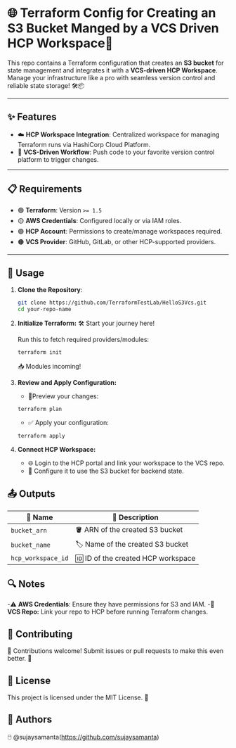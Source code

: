 # 🌐 Terraform Config for Creating an S3 Bucket Manged by a VCS Driven HCP Workspace🚀

This repo contains a Terraform configuration that creates an **S3 bucket** for state management and integrates it with a **VCS-driven HCP Workspace**. 
Manage your infrastructure like a pro with seamless version control and reliable state storage! 🛠️📦

---

## ✨ Features
- ☁️ **HCP Workspace Integration**: Centralized workspace for managing Terraform runs via HashiCorp Cloud Platform.
- 🔗 **VCS-Driven Workflow**: Push code to your favorite version control platform to trigger changes.

---

## 📋 Requirements

- 🟢 **Terraform**: Version `>= 1.5`
- 🟡 **AWS Credentials**: Configured locally or via IAM roles.
- 🟣 **HCP Account**: Permissions to create/manage workspaces required.
- 🟠 **VCS Provider**: GitHub, GitLab, or other HCP-supported providers.

---

## 🚀 Usage

1. **Clone the Repository**:
   ```bash
   git clone https://github.com/TerraformTestLab/HelloS3Vcs.git
   cd your-repo-name
   ```
2. **Initialize Terraform:**
   🛠️ Start your journey here!
   
   Run this to fetch required providers/modules:
   ```bash
   terraform init
   ```
   📥 Modules incoming!

3. **Review and Apply Configuration:**
   - 🧐Preview your changes:
   ```bash
   terraform plan
    ```
   - ✅ Apply your configuration:
    ```bash
    terraform apply
    ```

4. **Connect HCP Workspace:**

    - 🌐 Login to the HCP portal and link your workspace to the VCS repo.
    - 🎯 Configure it to use the S3 bucket for backend state.


## 📤 Outputs

| 📛 Name            | 📖 Description                     |
|--------------------|------------------------------------|
| `bucket_arn`       | 🪣 ARN of the created S3 bucket    |
| `bucket_name`      | 🏷️ Name of the created S3 bucket  |
| `hcp_workspace_id` | 🆔 ID of the created HCP workspace |



## 🔍 Notes

-⚠️ **AWS Credentials**: Ensure they have permissions for S3 and IAM. 
-🔗 **VCS Repo:** Link your repo to HCP before running Terraform changes.

## 🤝 Contributing

🎉 Contributions welcome! Submit issues or pull requests to make this even better. 💪

## 📜 License

This project is licensed under the MIT License. 🪪

## 👥 Authors

🖱️ @sujaysamanta(https://github.com/sujaysamanta)

